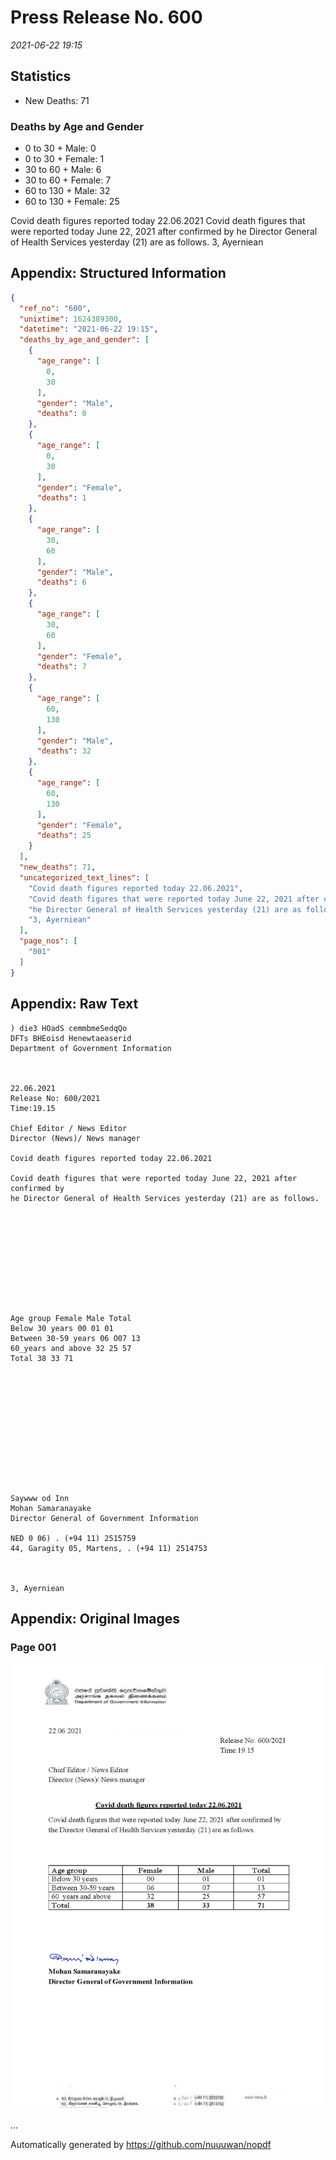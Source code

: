 
# Press Release No. 600
*2021-06-22 19:15*
## Statistics
* New Deaths: 71
### Deaths by Age and Gender
* 0 to 30 + Male: 0
* 0 to 30 + Female: 1
* 30 to 60 + Male: 6
* 30 to 60 + Female: 7
* 60 to 130 + Male: 32
* 60 to 130 + Female: 25


Covid death figures reported today 22.06.2021
Covid death figures that were reported today June 22, 2021 after confirmed by
he Director General of Health Services yesterday (21) are as follows.
3, Ayerniean

## Appendix: Structured Information
```json
{
  "ref_no": "600",
  "unixtime": 1624389300,
  "datetime": "2021-06-22 19:15",
  "deaths_by_age_and_gender": [
    {
      "age_range": [
        0,
        30
      ],
      "gender": "Male",
      "deaths": 0
    },
    {
      "age_range": [
        0,
        30
      ],
      "gender": "Female",
      "deaths": 1
    },
    {
      "age_range": [
        30,
        60
      ],
      "gender": "Male",
      "deaths": 6
    },
    {
      "age_range": [
        30,
        60
      ],
      "gender": "Female",
      "deaths": 7
    },
    {
      "age_range": [
        60,
        130
      ],
      "gender": "Male",
      "deaths": 32
    },
    {
      "age_range": [
        60,
        130
      ],
      "gender": "Female",
      "deaths": 25
    }
  ],
  "new_deaths": 71,
  "uncategorized_text_lines": [
    "Covid death figures reported today 22.06.2021",
    "Covid death figures that were reported today June 22, 2021 after confirmed by",
    "he Director General of Health Services yesterday (21) are as follows.",
    "3, Ayerniean"
  ],
  "page_nos": [
    "001"
  ]
}
```

## Appendix: Raw Text
```text
) die3 HOadS cemmbmeSedqQo
DFTs BHEoisd Henewtaeaserid
Department of Government Information

 

22.06.2021
Release No: 600/2021
Time:19.15

Chief Editor / News Editor
Director (News)/ News manager

Covid death figures reported today 22.06.2021

Covid death figures that were reported today June 22, 2021 after confirmed by
he Director General of Health Services yesterday (21) are as follows.

 

 

 

 

 

Age group Female Male Total
Below 30 years 00 01 01
Between 30-59 years 06 O07 13
60_years and above 32 25 57
Total 38 33 71

 

 

 

 

 

 

Saywww od Inn
Mohan Samaranayake
Director General of Government Information

NED 0 06) . (+94 11) 2515759
44, Garagity 05, Martens, . (+94 11) 2514753

   

3, Ayerniean

```

## Appendix: Original Images

### Page 001

![page_no](https://raw.githubusercontent.com/nuuuwan/nopdf_data/main/nopdf.dgigovlk.ref600.page001.jpeg)
        

...

Automatically generated by https://github.com/nuuuwan/nopdf

    
    